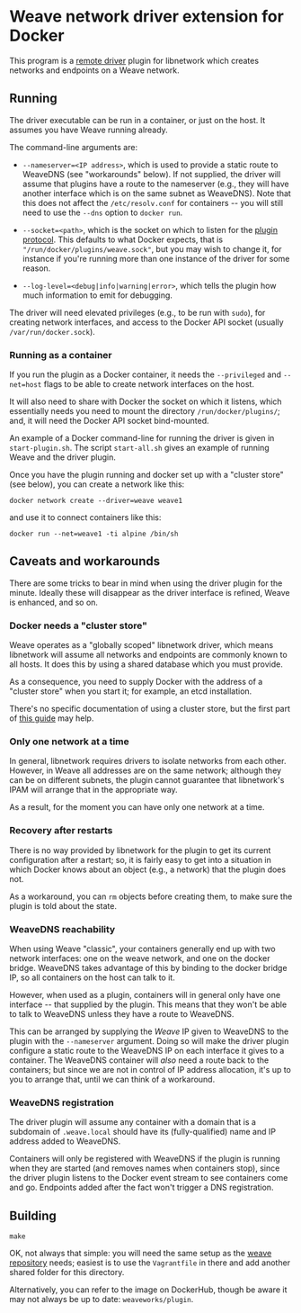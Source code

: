 # Weave network driver extension for Docker

This program is a
[remote driver](https://github.com/docker/libnetwork/blob/master/docs/remote.md)
plugin for libnetwork which creates networks and endpoints on a Weave
network.

## Running

The driver executable can be run in a container, or just on the
host. It assumes you have Weave running already.

The command-line arguments are:

 * `--nameserver=<IP address>`, which is used to provide a static
   route to WeaveDNS (see "workarounds" below). If not supplied, the
   driver will assume that plugins have a route to the nameserver
   (e.g., they will have another interface which is on the same subnet
   as WeaveDNS). Note that this does not affect the `/etc/resolv.conf`
   for containers -- you will still need to use the `--dns` option to
   `docker run`.

 * `--socket=<path>`, which is the socket on which to listen for the
   [plugin protocol](https://github.com/docker/docker/blob/master/experimental/plugin_api.md). This defaults to what Docker expects, that is
   `"/run/docker/plugins/weave.sock"`, but you may wish to
   change it, for instance if you're running more than one instance of
   the driver for some reason.

 * `--log-level=<debug|info|warning|error>`, which tells the plugin
   how much information to emit for debugging.

The driver will need elevated privileges (e.g., to be run with
`sudo`), for creating network interfaces, and access to the Docker API
socket (usually `/var/run/docker.sock`).

### Running as a container

If you run the plugin as a Docker container, it needs the
`--privileged` and `--net=host` flags to be able to create network
interfaces on the host.

It will also need to share with Docker the socket on which it listens,
which essentially needs you need to mount the directory
`/run/docker/plugins/`; and, it will need the Docker API socket
bind-mounted.

An example of a Docker command-line for running the driver is given in
`start-plugin.sh`. The script `start-all.sh` gives an example of
running Weave and the driver plugin.

Once you have the plugin running and docker set up with a "cluster
store" (see below), you can create a network like this:

    docker network create --driver=weave weave1

and use it to connect containers like this:

    docker run --net=weave1 -ti alpine /bin/sh

## Caveats and workarounds

There are some tricks to bear in mind when using the driver plugin for
the minute. Ideally these will disappear as the driver interface is
refined, Weave is enhanced, and so on.

### Docker needs a "cluster store"

Weave operates as a "globally scoped" libnetwork driver, which means
libnetwork will assume all networks and endpoints are commonly known
to all hosts. It does this by using a shared database which you must
provide.

As a consequence, you need to supply Docker with the address of a "cluster
store" when you start it; for example, an etcd installation.

There's no specific documentation of using a cluster store, but the
first part of [this guide](https://github.com/docker/docker/blob/master/docs/userguide/networking/get-started-overlay.md) may help.

### Only one network at a time

In general, libnetwork requires drivers to isolate networks from each
other. However, in Weave all addresses are on the same network;
although they can be on different subnets, the plugin cannot guarantee
that libnetwork's IPAM will arrange that in the appropriate way.

As a result, for the moment you can have only one network at
a time.

### Recovery after restarts

There is no way provided by libnetwork for the plugin to get its
current configuration after a restart; so, it is fairly easy to get
into a situation in which Docker knows about an object (e.g., a
network) that the plugin does not.

As a workaround, you can `rm` objects before creating them, to make
sure the plugin is told about the state.

### WeaveDNS reachability

When using Weave "classic", your containers generally end up with two
network interfaces: one on the weave network, and one on the docker
bridge. WeaveDNS takes advantage of this by binding to the docker
bridge IP, so all containers on the host can talk to it.

However, when used as a plugin, containers will in general only have
one interface -- that supplied by the plugin. This means that they
won't be able to talk to WeaveDNS unless they have a route to
WeaveDNS.

This can be arranged by supplying the _Weave_ IP given to WeaveDNS to
the plugin with the `--nameserver` argument. Doing so will make the
driver plugin configure a static route to the WeaveDNS IP on each
interface it gives to a container. The WeaveDNS container will _also_
need a route back to the containers; but since we are not in control
of IP address allocation, it's up to you to arrange that, until we can
think of a workaround.

### WeaveDNS registration

The driver plugin will assume any container with a domain that is a
subdomain of `.weave.local` should have its (fully-qualified) name and
IP address added to WeaveDNS.

Containers will only be registered with WeaveDNS if the plugin is
running when they are started (and removes names when containers
stop), since the driver plugin listens to the Docker event stream to
see containers come and go. Endpoints added after the fact won't
trigger a DNS registration.

## Building

    make

OK, not always that simple: you will need the same setup as the
[weave repository](https://github.com/weaveworks/weave) needs; easiest
is to use the `Vagrantfile` in there and add another shared folder for
this directory.

Alternatively, you can refer to the image on DockerHub, though be
aware it may not always be up to date: `weaveworks/plugin`.
